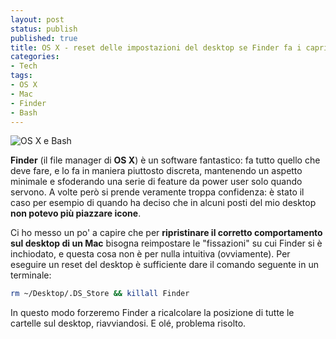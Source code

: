 ```yaml
---
layout: post
status: publish
published: true
title: OS X - reset delle impostazioni del desktop se Finder fa i capricci
categories:
- Tech
tags:
- OS X
- Mac
- Finder
- Bash
---
```


![OS X e Bash](http://i61.tinypic.com/rlypnm.png)

**Finder** (il file manager di **OS X**) è un software fantastico: fa tutto quello che deve fare, e lo fa in maniera piuttosto discreta, mantenendo un aspetto minimale e sfoderando una serie di feature da power user solo quando servono. A volte però si prende veramente troppa confidenza: è stato il caso per esempio di quando ha deciso che in alcuni posti del mio desktop **non potevo più piazzare icone**.

Ci ho messo un po' a capire che per **ripristinare il corretto comportamento sul desktop di un Mac** bisogna reimpostare le "fissazioni" su cui Finder si è inchiodato, e questa cosa non è per nulla intuitiva (ovviamente). Per eseguire un reset del desktop è sufficiente dare il comando seguente in un terminale:

```bash
rm ~/Desktop/.DS_Store && killall Finder
```

In questo modo forzeremo Finder a ricalcolare la posizione di tutte le cartelle sul desktop, riavviandosi. E olé, problema risolto.
